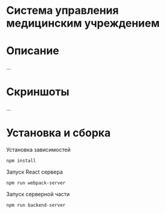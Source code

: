 # Система управления медицинским учреждением

# Описание
...

# Скриншоты
...

# Установка и сборка

Установка зависимостей
```
npm install
```

Запуск React сервера
```
npm run webpack-server
```

Запуск серверной части
```
npm run backend-server
```
